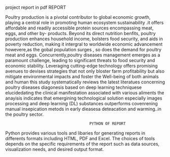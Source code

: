 project report in pdf
                                            REPORT
   
Poultry production is a pivotal contributor to global economic growth, playing a  central  role in promoting human ecosystem sustainability .it offers affordable and readily accessible protein sources encompassing meat, eggs, and other by- products. Beyond  its direct nutrition benfits, poultry production  enhances household income, bolsters food security, and aids in poverty reduction, making it intergral to worldwide economic advancement howevere,as the gobal population surges , so does the demand for poultry meat and eggs. Concurrently,poultry diseases management emerges as a paramount challenge, leading to significant threats to food security and economic stability. Leveraging cutting-edge technology offers promising avenues to devises strategies that not only bloster farm profitability but also mitigate environmental impacts and foster the 
Well-being of both animals and human this study  systematically reviews the latest literatues concerning poultry diseases diagonesis based on deep learning techniquese elucidedating the clinical manifestation associated with various  aliments the anayisis  indicates that emergining technological solution especially images processing and  deep learning (DL) substances  outperforms covenrening manual insepication metods in early dieasesa deteacation and warming..in the poultry sector.



                                         PYTHON OF REPORT

 Python provides various tools and libaries for  generating  reports in differents formats including HTML, PDF and Excel. The choices of tools depends on the specific requirements of the report such as data sources, visualization needs, and desired output format.
